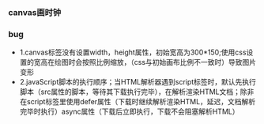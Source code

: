 

### canvas画时钟

### bug
- 1.canvas标签没有设置width，height属性，初始宽高为300*150;使用css设置的宽高在绘图时会按照比例缩放，（css与初始画布比例不一致时）导致图片变形
- 2.javaScript脚本的执行顺序；当HTML解析器遇到script标签时，默认先执行脚本（src属性的脚本，等待其下载执行完毕），在解析渲染HTML文档；除非在script标签里使用defer属性（下载时继续解析渲染HTML，延迟，文档解析完毕时执行）async属性（下载后立即执行，下载不会阻塞解析HTML）